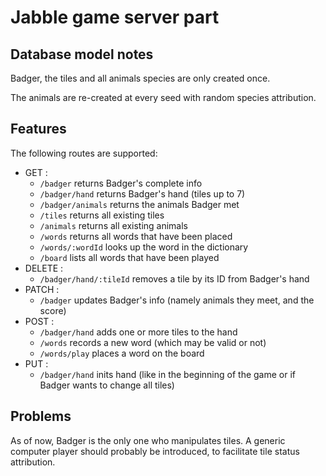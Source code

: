 # Jabble game server part

## Database model notes

Badger, the tiles and all animals species are only created once.

The animals are re-created at every seed with random species attribution. 

## Features

The following routes are supported:
- GET :
  - `/badger` returns Badger's complete info
  - `/badger/hand` returns Badger's hand (tiles up to 7)
  - `/badger/animals` returns the animals Badger met
  - `/tiles` returns all existing tiles
  - `/animals` returns all existing animals
  - `/words` returns all words that have been placed
  - `/words/:wordId` looks up the word in the dictionary
  - `/board` lists all words that have been played
- DELETE :
  - `/badger/hand/:tileId` removes a tile by its ID from Badger's hand
- PATCH :
  - `/badger` updates Badger's info (namely animals they meet, and the score)
- POST :
  - `/badger/hand` adds one or more tiles to the hand
  - `/words` records a new word (which may be valid or not)
  - `/words/play` places a word on the board
- PUT :
  - `/badger/hand` inits hand (like in the beginning of the game or if Badger wants to change all tiles)

## Problems

As of now, Badger is the only one who manipulates tiles. A generic computer player should probably be introduced, to facilitate tile status attribution.